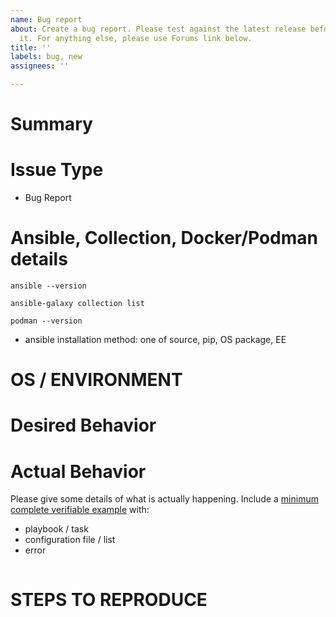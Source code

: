 ```yaml
---
name: Bug report
about: Create a bug report. Please test against the latest release before submitting
  it. For anything else, please use Forums link below.
title: ''
labels: bug, new
assignees: ''

---
```


<!--- Verify first that your issue is not already reported on GitHub -->
<!--- Also test if the latest release are affected -->

# Summary

<!--- Explain the problem briefly below -->

# Issue Type

- Bug Report

# Ansible, Collection, Docker/Podman details

<!--- Paste verbatim output between triple backticks -->

```console (paste below)
ansible --version

ansible-galaxy collection list

podman --version

```

- ansible installation method: one of source, pip, OS package, EE

# OS / ENVIRONMENT

<!--- Provide all relevant information below, e.g. target OS versions, network device firmware, etc. -->

# Desired Behavior

<!--- Describe what you expected to happen when running the steps above -->

# Actual Behavior

<!--- Describe what actually happened. If possible run with extra verbosity (-vvvv) -->

Please give some details of what is actually happening.
Include a [minimum complete verifiable example] with:

- playbook / task
- configuration file / list
- error

<!--- Paste verbatim command output between triple backticks -->

```console (error)

```

# STEPS TO REPRODUCE

<!--- Describe exactly how to reproduce the problem, using a minimal test-case -->

<!--- Paste example playbooks or commands between triple backticks below -->

```yaml (playbook/task)

```

```yaml (config/list/array/variables)

```

<!--- HINT: You can paste gist.github.com links for larger files -->

[minimum complete verifiable example]: http://stackoverflow.com/help/mcve
